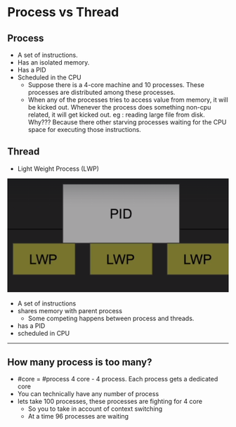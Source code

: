 # Process vs Thread

## Process

- A set of instructions.
- Has an isolated memory.
- Has a PID
- Scheduled in the CPU
    - Suppose there is a 4-core machine and 10 processes. These processes are distributed among these processes.
    - When any of the processes tries to access value from memory, it will be kicked out. Whenever the process does something non-cpu related, it will get kicked out. eg : reading large file from disk. Why??? Because there other starving processes waiting for the CPU space for executing those instructions.

## Thread

- Light Weight Process (LWP)

![Untitled](Process%20vs%20Thread%20a19600731e2244f99d8e1d60317b14fc/Untitled.png)

- A set of instructions
- shares memory with parent process
    - Some competing happens between process and threads.
- has a PID
- scheduled in CPU

---

## How many process is too many?

- #core = #process 4 core - 4 process. Each process gets a dedicated core
- You can technically have any number of process
- lets take 100 processes, these processes are fighting for 4 core
    - So you to take in account of context switching
    - At a time 96 processes are waiting